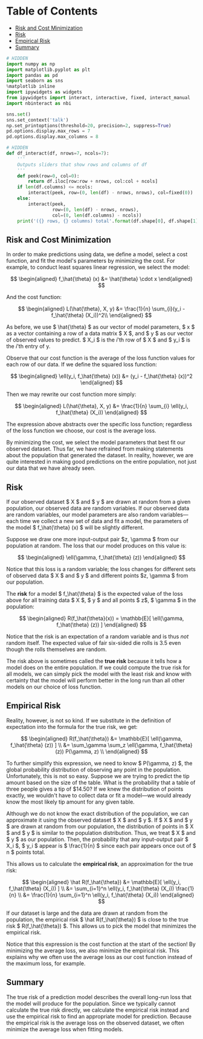 
<h1>Table of Contents<span class="tocSkip"></span></h1>
<div class="toc"><ul class="toc-item"><li><span><a href="#Risk-and-Cost-Minimization" data-toc-modified-id="Risk-and-Cost-Minimization-1">Risk and Cost Minimization</a></span></li><li><span><a href="#Risk" data-toc-modified-id="Risk-2">Risk</a></span></li><li><span><a href="#Empirical-Risk" data-toc-modified-id="Empirical-Risk-3">Empirical Risk</a></span></li><li><span><a href="#Summary" data-toc-modified-id="Summary-4">Summary</a></span></li></ul></div>


```python
# HIDDEN
import numpy as np
import matplotlib.pyplot as plt
import pandas as pd
import seaborn as sns
%matplotlib inline
import ipywidgets as widgets
from ipywidgets import interact, interactive, fixed, interact_manual
import nbinteract as nbi

sns.set()
sns.set_context('talk')
np.set_printoptions(threshold=20, precision=2, suppress=True)
pd.options.display.max_rows = 7
pd.options.display.max_columns = 8
```


```python
# HIDDEN
def df_interact(df, nrows=7, ncols=7):
    '''
    Outputs sliders that show rows and columns of df
    '''
    def peek(row=0, col=0):
        return df.iloc[row:row + nrows, col:col + ncols]
    if len(df.columns) <= ncols:
        interact(peek, row=(0, len(df) - nrows, nrows), col=fixed(0))
    else:
        interact(peek,
                 row=(0, len(df) - nrows, nrows),
                 col=(0, len(df.columns) - ncols))
    print('({} rows, {} columns) total'.format(df.shape[0], df.shape[1]))
```

## Risk and Cost Minimization

In order to make predictions using data, we define a model, select a cost function, and fit the model's parameters by minimizing the cost. For example, to conduct least squares linear regression, we select the model:

$$
\begin{aligned}
f_\hat{\theta} (x) &= \hat{\theta} \cdot x
\end{aligned}
$$

And the cost function:

$$
\begin{aligned}
L(\hat{\theta}, X, y)
&= \frac{1}{n} \sum_{i}(y_i - f_\hat{\theta} (X_i))^2\\
\end{aligned}
$$

As before, we use $ \hat{\theta} $ as our vector of model parameters, $ x $ as a vector containing a row of a data matrix $ X $, and $ y $ as our vector of observed values to predict. $ X_i $ is the $i$'th row of $ X $ and $ y_i $ is the $i$'th entry of y.


Observe that our cost function is the average of the loss function values for each row of our data. If we define the squared loss function:

$$
\begin{aligned}
\ell(y_i, f_\hat{\theta} (x))
&= (y_i - f_\hat{\theta} (x))^2
\end{aligned}
$$

Then we may rewrite our cost function more simply:

$$
\begin{aligned}
L(\hat{\theta}, X, y)
&= \frac{1}{n} \sum_{i} \ell(y_i, f_\hat{\theta} (X_i))
\end{aligned}
$$

The expression above abstracts over the specific loss function; regardless of the loss function we choose, our cost is the average loss.

By minimizing the cost, we select the model parameters that best fit our observed dataset. Thus far, we have refrained from making statements about the population that generated the dataset. In reality, however, we are quite interested in making good predictions on the entire population, not just our data that we have already seen.

## Risk

If our observed dataset $ X $ and $ y $ are drawn at random from a given population, our observed data are random variables. If our observed data are random variables, our model parameters are also random variables—each time we collect a new set of data and fit a model, the parameters of the model $ f_\hat{\theta} (x) $ will be slightly different.

Suppose we draw one more input-output pair $z, \gamma $ from our population at random. The loss that our model produces on this value is:

$$
\begin{aligned}
\ell(\gamma, f_\hat{\theta} (z))
\end{aligned}
$$

Notice that this loss is a random variable; the loss changes for different sets of observed data $ X $ and $ y $ and different points $z, \gamma $ from our population.

The **risk** for a model $ f_\hat{\theta} $ is the expected value of the loss above for all training data $ X $, $ y $ and all points $ z$, $ \gamma $ in the population:

$$
\begin{aligned}
R(f_\hat{\theta}(x)) = \mathbb{E}[ \ell(\gamma, f_\hat{\theta} (z)) ]
\end{aligned}
$$

Notice that the risk is an expectation of a random variable and is thus *not* random itself. The expected value of fair six-sided die rolls is 3.5 even though the rolls themselves are random.

The risk above is sometimes called the **true risk** because it tells how a model does on the entire population. If we could compute the true risk for all models, we can simply pick the model with the least risk and know with certainty that the model will perform better in the long run than all other models on our choice of loss function.

## Empirical Risk

Reality, however, is not so kind. If we substitute in the definition of expectation into the formula for the true risk, we get:

$$
\begin{aligned}
R(f_\hat{\theta})
&= \mathbb{E}[ \ell(\gamma, f_\hat{\theta} (z)) ] \\
&= \sum_\gamma \sum_z \ell(\gamma, f_\hat{\theta} (z)) P(\gamma, z) \\
\end{aligned}
$$

To further simplify this expression, we need to know $ P(\gamma, z)  $, the global probability distribution of observing any point in the population. Unfortunately, this is not so easy. Suppose we are trying to predict the tip amount based on the size of the table. What is the probability that a table of three people gives a tip of $14.50? If we knew the distribution of points exactly, we wouldn't have to collect data or fit a model—we would already know the most likely tip amount for any given table.

Although we do not know the exact distribution of the population, we can approximate it using the observed dataset $ X $ and $ y $. If $ X $ and $ y $ are drawn at random from our population, the distribution of points in $ X $ and $ y $ is similar to the population distribution. Thus, we treat $ X $ and $ y $ as our population. Then, the probability that any input-output pair $ X_i $, $ y_i $ appear is $ \frac{1}{n} $ since each pair appears once out of $ n $ points total.

This allows us to calculate the **empirical risk**, an approximation for the true risk:

$$
\begin{aligned}
\hat R(f_\hat{\theta})
&= \mathbb{E}[ \ell(y_i, f_\hat{\theta} (X_i)) ] \\
&= \sum_{i=1}^n \ell(y_i, f_\hat{\theta} (X_i)) \frac{1}{n} \\
&= \frac{1}{n} \sum_{i=1}^n \ell(y_i, f_\hat{\theta} (X_i)) 
\end{aligned}
$$

If our dataset is large and the data are drawn at random from the population, the empirical risk $ \hat R(f_\hat{\theta}) $ is close to the true risk $ R(f_\hat{\theta}) $. This allows us to pick the model that minimizes the empirical risk.

Notice that this expression is the cost function at the start of the section! By minimizing the average loss, we also minimize the empirical risk. This explains why we often use the average loss as our cost function instead of the maximum loss, for example.

## Summary

The true risk of a prediction model describes the overall long-run loss that the model will produce for the population. Since we typically cannot calculate the true risk directly, we calculate the empirical risk instead and use the empirical risk to find an appropriate model for prediction. Because the empirical risk is the average loss on the observed dataset, we often minimize the average loss when fitting models.
